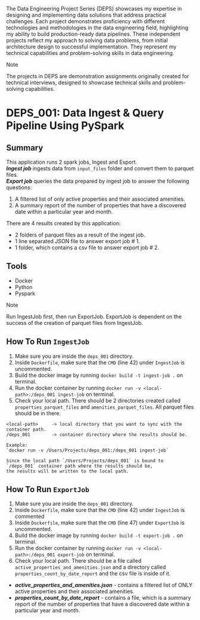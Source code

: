 The Data Engineering Project Series (DEPS) showcases my expertise in designing and implementing data solutions that address practical challenges. Each project demonstrates proficiency with different technologies and methodologies in the data engineering field, highlighting my ability to build production-ready data pipelines. These independent projects reflect my approach to solving data problems, from initial architecture design to successful implementation. They represent my technical capabilities and problem-solving skills in data engineering.

> [!NOTE]
> The projects in DEPS are demonstration assignments originally created for technical interviews, designed to showcase technical skills and problem-solving capabilities.

# DEPS_001: Data Ingest & Query Pipeline Using PySpark

## Summary

This application runs 2 spark jobs, Ingest and Export.\
**_Ingest job_** ingests data from `input_files` folder and convert them to parquet files.\
**_Export job_** queries the data prepared by ingest job to answer the following questions:

1. A filtered list of only active properties and their associated amenities.
2. A summary report of the number of properties that have a discovered date within a particular year and month.

There are 4 results created by this application:

* 2 folders of parquet files as a result of the ingest job.
* 1 line separated JSON file to answer export job # 1.
* 1 folder, which contains a csv file to answer export job # 2.

## Tools

* Docker
* Python
* Pyspark


> [!NOTE]  
> Run IngestJob first, then run ExportJob. 
> ExportJob is dependent on the success of the creation of parquet files from IngestJob.


## How To Run `IngestJob`

1. Make sure you are inside the `deps_001` directory.
2. Inside `Dockerfile`, make sure that the `CMD` (line 42) under `IngestJob` is uncommented.
3. Build the docker image by running `docker build -t ingest-job .` on terminal.
4. Run the docker container by running `docker run -v <local-path>:/deps_001 ingest-job` on terminal.
5. Check your local path. There should be 2 directories created called `properties_parquet_files` and 
`amenities_parquet_files`. All parquet files should be in there.

```
<local-path>     -> local directory that you want to sync with the container path.
/deps_001        -> container directory where the results should be. 

Example: 
`docker run -v /Users/Projects/deps_001:/deps_001 ingest-job`

Since the local path `/Users/Projects/deps_001` is bound to `/deps_001` container path where the results should be,
the results will be written to the local path.
```

## How To Run `ExportJob`

1. Make sure you are inside the `deps_001` directory.
2. Inside `Dockerfile`, make sure that the `CMD` (line 42) under `IngestJob` is commented
3. Inside `Dockerfile`, make sure that the `CMD` (line 47) under `ExportJob` is uncommented.
4. Build the docker image by running `docker build -t export-job .` on terminal.
5. Run the docker container by running `docker run -v <local-path>:/deps_001 export-job` on terminal.
6. Check your local path. There should be a file called `active_properties_and_amenities.json` and
a directory called `properties_count_by_date_report` and the csv file is inside of it.

- **_active_properties_and_amenities.json_** - contains a filtered list of ONLY active properties and their associated amenities.
- **_properties_count_by_date_report_** - contains a file, which is a summary report of the number of properties that have a discovered
date within a particular year and month. 
